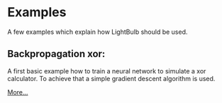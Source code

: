 # Examples

A few examples which explain how LightBulb should be used.

## Backpropagation xor:

A first basic example how to train a neural network to simulate a xor calculator. To achieve that a simple gradient descent algorithm is used.

[More...](examples/backpropagation_xor.md)

